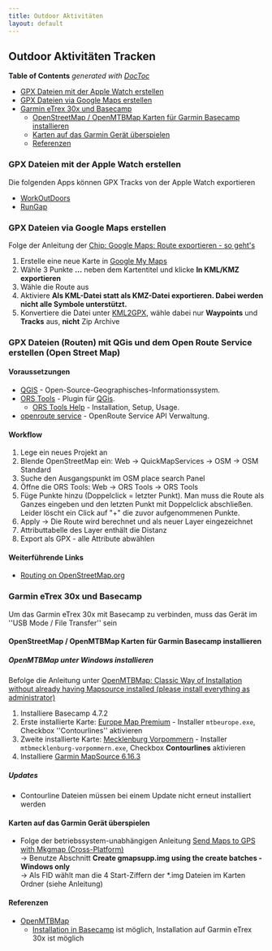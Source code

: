 ```yaml
---
title: Outdoor Aktivitäten
layout: default
---
```


## Outdoor Aktivitäten Tracken

<!-- START doctoc generated TOC please keep comment here to allow auto update -->
<!-- DON'T EDIT THIS SECTION, INSTEAD RE-RUN doctoc TO UPDATE -->
**Table of Contents**  *generated with [DocToc](https://github.com/thlorenz/doctoc)*

- [GPX Dateien mit der Apple Watch erstellen](#gpx-dateien-mit-der-apple-watch-erstellen)
- [GPX Dateien via Google Maps erstellen](#gpx-dateien-via-google-maps-erstellen)
- [Garmin eTrex 30x und Basecamp](#garmin-etrex-30x-und-basecamp)
  - [OpenStreetMap / OpenMTBMap Karten für Garmin Basecamp installieren](#openstreetmap--openmtbmap-karten-f%C3%BCr-garmin-basecamp-installieren)
  - [Karten auf das Garmin Gerät überspielen](#karten-auf-das-garmin-ger%C3%A4t-%C3%BCberspielen)
  - [Referenzen](#referenzen)

<!-- END doctoc generated TOC please keep comment here to allow auto update -->

### GPX Dateien mit der Apple Watch erstellen

Die folgenden Apps können GPX Tracks von der Apple Watch exportieren

- [WorkOutDoors](https://apps.apple.com/de/app/workoutdoors/id1241909999)
- [RunGap](https://apps.apple.com/de/app/rungap-workout-data-manager/id534460198)

### GPX Dateien via Google Maps erstellen

Folge der Anleitung der [Chip: Google Maps: Route exportieren - so geht's](https://praxistipps.chip.de/google-maps-route-exportieren-so-gehts_96226)

1. Erstelle eine neue Karte in [Google My Maps](https://www.google.com/maps/d/u/0/)
1. Wähle 3 Punkte **...** neben dem Kartentitel und klicke **In KML/KMZ exportieren**
1. Wähle die Route aus
1. Aktiviere **Als KML-Datei statt als KMZ-Datei exportieren. Dabei werden nicht alle Symbole unterstützt.**
1. Konvertiere die Datei unter [KML2GPX](https://kml2gpx.com/), wähle dabei nur **Waypoints** und **Tracks** aus, **nicht** Zip Archive

### GPX Dateien (Routen) mit QGis und dem Open Route Service erstellen (Open Street Map)

#### Voraussetzungen

- [QGIS](https://www.qgis.org/) - Open-Source-Geographisches-Informationssystem.
- [ORS Tools](https://plugins.qgis.org/plugins/ORStools/) - Plugin für [QGis](https://www.qgis.org/).
  - [ORS Tools Help](https://github.com/GIScience/orstools-qgis-plugin/wiki/ORS-Tools-Help) - Installation, Setup, Usage.
- [openroute service](https://openrouteservice.org/dev/#/home?tab=1) - OpenRoute Service API Verwaltung.

#### Workflow

1. Lege ein neues Projekt an
2. Blende OpenStreetMap ein: Web -> QuickMapServices -> OSM -> OSM Standard
3. Suche den Ausgangspunkt im OSM place search Panel
4. Öffne die ORS Tools: Web -> ORS Tools -> ORS Tools
5. Füge Punkte hinzu (Doppelclick = letzter Punkt). Man muss die Route als Ganzes eingeben und den letzten Punkt mit Doppelclick abschließen. Leider löscht ein Click auf "+" die zuvor aufgenommenen Punkte.
6. Apply -> Die Route wird berechnet und als neuer Layer eingezeichnet
7. Attributtabelle des Layer enthält die Distanz
8. Export als GPX - alle Attribute abwählen

#### Weiterführende Links

- [Routing on OpenStreetMap.org](https://blog.openstreetmap.org/2015/02/16/routing-on-openstreetmap-org/)

### Garmin eTrex 30x und Basecamp

Um das Garmin eTrex 30x mit Basecamp zu verbinden, muss das Gerät im ''USB Mode / File Transfer'' sein

#### OpenStreetMap / OpenMTBMap Karten für Garmin Basecamp installieren

##### OpenMTBMap unter Windows installieren

Befolge die Anleitung unter [OpenMTBMap: Classic Way of Installation without already having Mapsource installed (please install everything as administrator)](https://openmtbmap.org/tutorials/install-mapsource/#Classic_Way_of_Installation_without_already_having_Mapsource_installed_please_install_everything_as_administrator)

1. Installiere Basecamp 4.7.2
1. Erste installierte Karte: [Europe Map Premium](https://openmtbmap.org/support/europe-map/) - Installer `mtbeurope.exe`,  Checkbox ''Contourlines'' aktivieren
1. Zweite installierte Karte: [Mecklenburg Vorpommern](https://openmtbmap.org/download/odbl/) - Installer `mtbmecklenburg-vorpommern.exe`,  Checkbox **Contourlines** aktivieren
1. Installiere [Garmin MapSource 6.16.3](https://www8.garmin.com/support/download_details.jsp?id=209)

##### Updates

- Contourline Dateien müssen bei einem Update nicht erneut installiert werden

#### Karten auf das Garmin Gerät überspielen

- Folge der betriebssystem-unabhängigen Anleitung [Send Maps to GPS with Mkgmap (Cross-Platform)](https://openmtbmap.org/tutorials/mkgmap/) <br/>&rarr; Benutze Abschnitt **Create gmapsupp.img using the create batches - Windows only**<br/>&rarr; Als FID wählt man die 4 Start-Ziffern der *.img Dateien im Karten Ordner (siehe Anleitung)

#### Referenzen

- [OpenMTBMap](https://openmtbmap.org)
  - [Installation in Basecamp](https://openmtbmap.org/tutorials/install/) ist möglich, Installation auf Garmin eTrex 30x ist möglich

